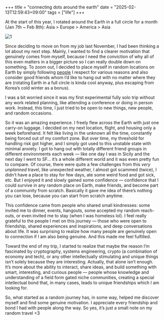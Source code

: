 +++
title = "connecting dots around the earth"
date = "2025-02-13T12:59:43+09:00"
tags = ["life"]
+++

At the start of this year, I rotated around the Earth in a full circle for a month (Jan 7th ~ Feb 8th): Asia > Europe > America > Asia 

![1](/images/rotate.gif)

Since deciding to move on from my job last November, I had been thinking a lot about my next step. Mainly, I wanted to find a clearer motivation that genuinely comes from myself, because I need the conviction of why all of this even matters in a bigger picture so I can really double down on something. To zoom out, I decided to place myself in random locations on Earth by simply following [people](https://www.piapark.me/to-you/) I respect for various reasons and also consider good friends whom I’d like to hang out with no matter where they are (rotating Earth in a full circle is kinda cool anyway, plus escaping from Korea’s cold winter as a bonus).

I was a bit worried since it was my first experimental fully solo trip without any work related planning, like attending a conference or doing in person work. Instead, this time, I just tried to be open to new things, new people, and random occasions.

So it was an amazing experience. I freely flew across the Earth with just one carry-on luggage. I decided on my next location, flight, and housing only a week beforehand. It felt like living in the unknown all the time, constantly being forced out of my comfort zone. But over time, my threshold for handling risk got higher, and I simply got used to this unstable state with minimal anxiety. I got to hang out with totally different friend groups in different environments each week — like one day I was in Sicily and the next day I went to SF… it’s a whole different world and it was even pretty fun to compare. Of course, there were quite a few challenges from this *very unplanned* travel, like unexpected weather, I almost got scammed (twice), I didn’t have a place to stay for few days, ate some weird food and got sick, etc. But I enjoyed it and slowly gained some confidence — confidence that I could survive in any random place on Earth, make friends, and become part of a community from scratch. Basically it gave me idea of there’s nothing you can lose, because you can start from scratch anytime.

This confidence came from people who shared small kindnesses: some invited me to dinner, events, hangouts, some accepted my random reach-outs, or even invited me to stay (when I was homeless lol). I feel really grateful to the people I met on this journey — those who were open to friendship, shared experiences and inspirations, and deep conversations about life. It was surprising to realize how many people are genuinely open to connection if I am also being genuine. And this made me feel fulfilled.

Toward the end of my trip, I started to realize that maybe the reason I’m fascinated by cryptography, systems engineering, crypto (a combination of economy and tech), or any other intellectually stimulating and unique things isn’t solely because they are interesting. Actually, that alone isn’t enough. It’s more about the ability to interact, share ideas, and build something with smart, interesting, and curious people — people whose knowledge and understanding of a field form gated niche communities, creating a special intellectual bond that, in many cases, leads to unique friendships which I am looking for.

So, what started as a random journey has, in some way, helped me discover myself and find some genuine motivation. I appreciate every friendship and bond I had with people along the way. So yes, it’s just a small note on my random travel <3